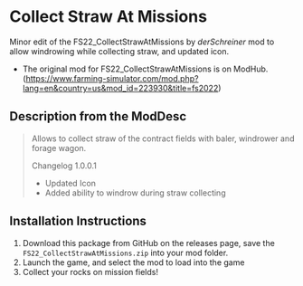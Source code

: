 # Collect Straw At Missions
Minor edit of the FS22_CollectStrawAtMissions by _derSchreiner_ mod to allow windrowing while collecting straw, and updated icon.

- The original mod for FS22_CollectStrawAtMissions is on ModHub. (https://www.farming-simulator.com/mod.php?lang=en&country=us&mod_id=223930&title=fs2022)

## Description from the ModDesc
> Allows to collect straw of the contract fields with baler, windrower and forage wagon.
>            
> Changelog 1.0.0.1
> - Updated Icon
> - Added ability to windrow during straw collecting


## Installation Instructions
1. Download this package from GitHub on the releases page, save the `FS22_CollectStrawAtMissions.zip` into your mod folder.
2. Launch the game, and select the mod to load into the game
3. Collect your rocks on mission fields!